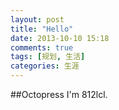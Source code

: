 ```yaml
---
layout: post
title: "Hello"
date: 2013-10-10 15:18
comments: true
tags: [规划, 生活]
categories: 生涯
---
```


##Octopress
I'm 812lcl.
<!-- more -->
